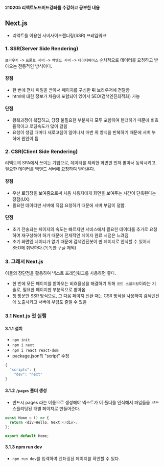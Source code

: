 #### 210205 리액트노드버드강좌를 수강하고 공부한 내용
## Next.js
- 리액트를 이용한 서버사이드렌더링(SSR) 프레임워크
### 1. SSR(Server Side Rendering)
`브라우저` -> `프론트 서버` -> `백엔드 서버` -> `데이터베이스` 순차적으로 데이터를 요청하고 받아오는 전통적인 방식이다.
#### 장점
  - 한 번에 전체 파일을 받아서 페이지를 구성한 뒤 브라우저에 전달함
  - html에 대한 정보가 처음에 포함되어 있어서 SEO(검색엔진최적화) 가능
#### 단점
  - 왕복과정이 복잡하고, 당장 불필요한 부분까지 모두 포함하여 렌더하기 때문에 비효율적이고 로딩속도가 많이 걸림
  - 요청이 생길 때마다 새로고침이 일어나서 매번 위 방식을 반복하기 때문에 서버 부하에 원인이 됨
### 2. CSR(Client Side Rendering)
리액트의 SPA에서 쓰이는 기법으로, 데이터를 제외한 화면만 먼저 받아서 동작시키고, 필요한 데이터를 백엔드 서버에 요청하여 받아온다.
#### 장점
  - 우선 로딩창을 보여줌으로써 처음 사용자에게 화면을 보여주는 시간이 단축된다는 장점(UX)
  - 필요한 데이터만 서버에 직접 요청하기 때문에 서버 부담이 덜함.
#### 단점
  - 초기 전송되는 페이지의 속도는 빠르지만 서비스에서 필요한 데이터를 추가로 요청하여 재구성해야 하기 때문에 전제적인 페이지 완료 시점은 느려짐
  - 초기 화면엔 데이터가 없기 때문에 검색엔진봇이 빈 페이지로 인식할 수 있어서 SEO에 취약하다.(똑똑한 구글 제외)
### 3. 그래서 Next.js
이들의 장단점을 활용하여 넥스트 프레임워크를 사용하면 좋다.
  - 한 번에 모든 페이지를 받아오는 비효율성을 해결하기 위해 `코드 스플리팅`이라는 기술로, 필요한 페이지만 부분적으로 받아옴
  - 첫 방문만 SSR 방식으로, 그 다음 페이지 전환 때는 CSR 방식을 사용하여 검색엔진에 노출시키고 서버에 부담도 줄일 수 있음
### 3.1 Next.js 첫 실행
#### 3.1.1 설치
- `npm init`
- `npm i next`
- `npm i react react-dom`
- package.json의 "script" 수정 
```javascript
{
  "scripts": {
    "dev": "next"
}

```
#### 3.1.2 `/pages` 폴더 생성
- 반드시 pages 라는 이름으로 생성해야 넥스트가 이 폴더를 인식해서 파일들을 코드스플리팅된 개별 페이지로 만들어준다.
```javascript
const Home = () => {
  return <div>Hello, Next!</div>;
};

export default Home;
```
#### 3.1.3 npm run dev
- `npm run dev`를 입력하여 렌더링된 페이지를 확인할 수 있다.
